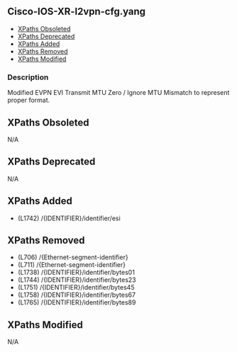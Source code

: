## Cisco-IOS-XR-l2vpn-cfg.yang

- [XPaths Obsoleted](#xpaths-obsoleted)
- [XPaths Deprecated](#xpaths-deprecated)
- [XPaths Added](#xpaths-added)
- [XPaths Removed](#xpaths-removed)
- [XPaths Modified](#xpaths-modified)

### Description

Modified EVPN EVI Transmit MTU Zero / Ignore MTU Mismatch to represent proper format.

## XPaths Obsoleted

N/A

## XPaths Deprecated

N/A

## XPaths Added

- (L1742)	/{IDENTIFIER}/identifier/esi

## XPaths Removed

- (L706)	/{Ethernet-segment-identifier}
- (L711)	/{Ethernet-segment-identifier}
- (L1738)	/{IDENTIFIER}/identifier/bytes01
- (L1744)	/{IDENTIFIER}/identifier/bytes23
- (L1751)	/{IDENTIFIER}/identifier/bytes45
- (L1758)	/{IDENTIFIER}/identifier/bytes67
- (L1765)	/{IDENTIFIER}/identifier/bytes89

## XPaths Modified

N/A

